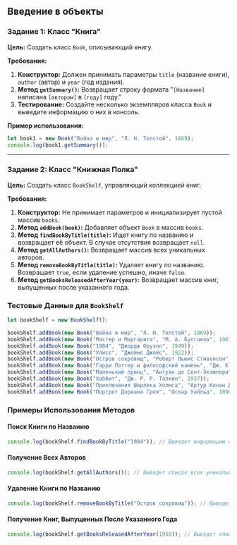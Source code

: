 ## Введение в объекты

### Задание 1: Класс "Книга"
**Цель:** Создать класс `Book`, описывающий книгу.

**Требования:**
1. **Конструктор:** Должен принимать параметры `title` (название книги), `author` (автор) и `year` (год издания).
2. **Метод `getSummary()`:** Возвращает строку формата "`[Название]` написана `[автором]` в `[году]` году."
3. **Тестирование:** Создайте несколько экземпляров класса `Book` и выведите информацию о них в консоль.

**Пример использования:**
```javascript
let book1 = new Book("Война и мир", "Л. Н. Толстой", 1869);
console.log(book1.getSummary());
```

----

### Задание 2: Класс "Книжная Полка"
**Цель:** Создать класс `BookShelf`, управляющий коллекцией книг.

**Требования:**
1. **Конструктор:** Не принимает параметров и инициализирует пустой массив `books`.
2. **Метод `addBook(book)`:** Добавляет объект `Book` в массив `books`.
3. **Метод `findBookByTitle(title)`:** Ищет книгу по названию и возвращает её объект. В случае отсутствия возвращает `null`.
4. **Метод `getAllAuthors()`:** Возвращает массив всех уникальных авторов.
5. **Метод `removeBookByTitle(title)`:** Удаляет книгу по названию. Возвращает `true`, если удаление успешно, иначе `false`.
6. **Метод `getBooksReleasedAfterYear(year)`:** Возвращает массив книг, выпущенных после указанного года.

### Тестовые Данные для `BookShelf`

```javascript
let bookShelf = new BookShelf();

bookShelf.addBook(new Book("Война и мир", "Л. Н. Толстой", 1869));
bookShelf.addBook(new Book("Мастер и Маргарита", "М. А. Булгаков", 1967));
bookShelf.addBook(new Book("1984", "Джордж Оруэлл", 1949));
bookShelf.addBook(new Book("Улисс", "Джеймс Джойс", 1922));
bookShelf.addBook(new Book("Остров сокровищ", "Роберт Льюис Стивенсон", 1883));
bookShelf.addBook(new Book("Гарри Поттер и философский камень", "Дж. К. Роулинг", 1997));
bookShelf.addBook(new Book("Маленький принц", "Антуан де Сент-Экзюпери", 1943));
bookShelf.addBook(new Book("Хоббит", "Дж. Р. Р. Толкин", 1937));
bookShelf.addBook(new Book("Приключения Шерлока Холмса", "Артур Конан Дойл", 1892));
bookShelf.addBook(new Book("Портрет Дориана Грея", "Оскар Уайльд", 1890));
```

### Примеры Использования Методов

#### Поиск Книги по Названию
```javascript
console.log(bookShelf.findBookByTitle("1984")); // Выведет информацию о книге "1984"
```

#### Получение Всех Авторов
```javascript
console.log(bookShelf.getAllAuthors()); // Выведет список всех уникальных авторов
```

#### Удаление Книги по Названию
```javascript
console.log(bookShelf.removeBookByTitle("Остров сокровищ")); // Выведет true, если книга удалена успешно
```

#### Получение Книг, Выпущенных После Указанного Года
```javascript
console.log(bookShelf.getBooksReleasedAfterYear(1950)); // Выведет список книг, выпущенных после 1950 года
```
